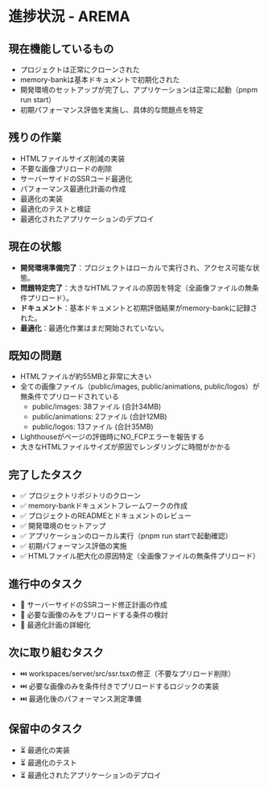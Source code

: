 # 進捗状況 - AREMA

## 現在機能しているもの

- プロジェクトは正常にクローンされた
- memory-bankは基本ドキュメントで初期化された
- 開発環境のセットアップが完了し、アプリケーションは正常に起動（pnpm run start）
- 初期パフォーマンス評価を実施し、具体的な問題点を特定

## 残りの作業

- HTMLファイルサイズ削減の実装
- 不要な画像プリロードの削除
- サーバーサイドのSSRコード最適化
- パフォーマンス最適化計画の作成
- 最適化の実装
- 最適化のテストと検証
- 最適化されたアプリケーションのデプロイ

## 現在の状態

- **開発環境準備完了**：プロジェクトはローカルで実行され、アクセス可能な状態。
- **問題特定完了**：大きなHTMLファイルの原因を特定（全画像ファイルの無条件プリロード）。
- **ドキュメント**：基本ドキュメントと初期評価結果がmemory-bankに記録された。
- **最適化**：最適化作業はまだ開始されていない。

## 既知の問題

- HTMLファイルが約55MBと非常に大きい
- 全ての画像ファイル（public/images, public/animations, public/logos）が無条件でプリロードされている
  - public/images: 38ファイル (合計34MB)
  - public/animations: 2ファイル (合計12MB)
  - public/logos: 13ファイル (合計35MB)
- Lighthouseがページの評価時にNO_FCPエラーを報告する
- 大きなHTMLファイルサイズが原因でレンダリングに時間がかかる

## 完了したタスク

- ✅ プロジェクトリポジトリのクローン
- ✅ memory-bankドキュメントフレームワークの作成
- ✅ プロジェクトのREADMEとドキュメントのレビュー
- ✅ 開発環境のセットアップ
- ✅ アプリケーションのローカル実行（pnpm run startで起動確認）
- ✅ 初期パフォーマンス評価の実施
- ✅ HTMLファイル肥大化の原因特定（全画像ファイルの無条件プリロード）

## 進行中のタスク

- 🔄 サーバーサイドのSSRコード修正計画の作成
- 🔄 必要な画像のみをプリロードする条件の検討
- 🔄 最適化計画の詳細化

## 次に取り組むタスク

- ⏭️ workspaces/server/src/ssr.tsxの修正（不要なプリロード削除）
- ⏭️ 必要な画像のみを条件付きでプリロードするロジックの実装
- ⏭️ 最適化後のパフォーマンス測定準備

## 保留中のタスク

- ⏳ 最適化の実装
- ⏳ 最適化のテスト
- ⏳ 最適化されたアプリケーションのデプロイ

